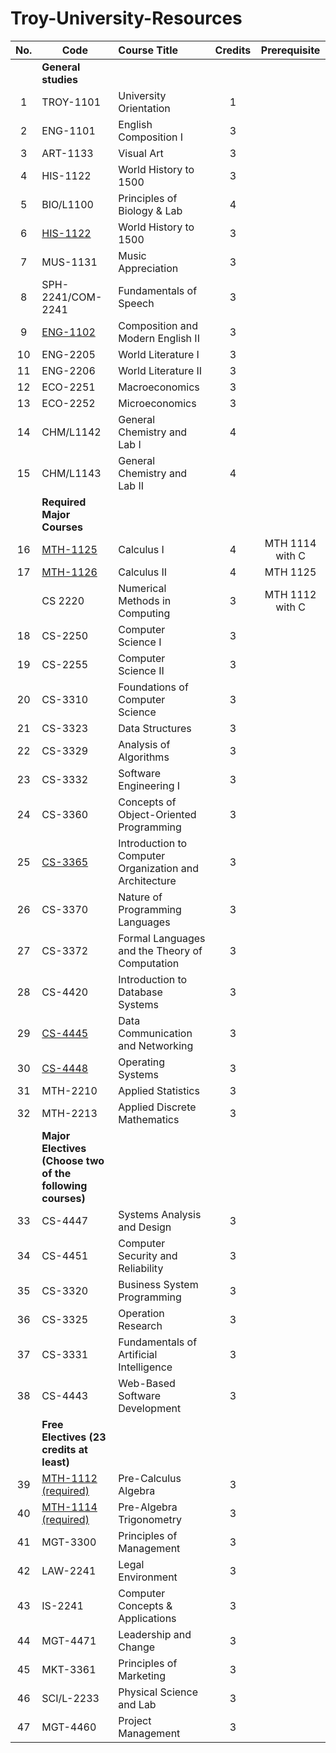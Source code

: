 # Troy-University-Resources

| No. | Code                                                      | Course Title                                           | Credits | Prerequisite    |
|:---:| --------------------------------------------------------- |:------------------------------------------------------ |:-------:|:---------------:|
|     | **General studies**                                       |                                                        |         |                 |
| 1   | TROY-1101                                                 | University Orientation                                 | 1       |                 |
| 2   | ENG-1101                                                  | English Composition I                                  | 3       |                 |
| 3   | ART-1133                                                  | Visual Art                                             | 3       |                 |
| 4   | HIS-1122                                                  | World History to 1500                                  | 3       |                 |
| 5   | BIO/L1100                                                 | Principles of Biology & Lab                            | 4       |                 |
| 6   | [HIS-1122]                                                | World History to 1500                                  | 3       |                 |
| 7   | MUS-1131                                                  | Music Appreciation                                     | 3       |                 |
| 8   | SPH-2241/COM-2241                                         | Fundamentals of Speech                                 | 3       |                 |
| 9   | [ENG-1102]                                                | Composition and Modern English II                      | 3       |                 |
| 10  | ENG-2205                                                  | World Literature I                                     | 3       |                 |
| 11  | ENG-2206                                                  | World Literature II                                    | 3       |                 |
| 12  | ECO-2251                                                  | Macroeconomics                                         | 3       |                 |
| 13  | ECO-2252                                                  | Microeconomics                                         | 3       |                 |
| 14  | CHM/L1142                                                 | General Chemistry and Lab I                            | 4       |                 |
| 15  | CHM/L1143                                                 | General Chemistry and Lab II                           | 4       |                 |
|     | **Required Major Courses**                                |                                                        |         |                 |
| 16  | [MTH-1125]                                                | Calculus I                                             | 4       | MTH 1114 with C |
| 17  | [MTH-1126]                                                | Calculus II                                            | 4       | MTH 1125        |
|     | CS 2220                                                   | Numerical Methods in Computing                         | 3       | MTH 1112 with C |
| 18  | CS-2250                                                   | Computer Science I                                     | 3       |                 |
| 19  | CS-2255                                                   | Computer Science II                                    | 3       |                 |
| 20  | CS-3310                                                   | Foundations of Computer Science                        | 3       |                 |
| 21  | CS-3323                                                   | Data Structures                                        | 3       |                 |
| 22  | CS-3329                                                   | Analysis of Algorithms                                 | 3       |                 |
| 23  | CS-3332                                                   | Software Engineering I                                 | 3       |                 |
| 24  | CS-3360                                                   | Concepts of Object-Oriented Programming                | 3       |                 |
| 25  | [CS-3365]                                                 | Introduction to Computer Organization and Architecture | 3       |                 |
| 26  | CS-3370                                                   | Nature of Programming Languages                        | 3       |                 |
| 27  | CS-3372                                                   | Formal Languages and the Theory of Computation         | 3       |                 |
| 28  | CS-4420                                                   | Introduction to Database Systems                       | 3       |                 |
| 29  | [CS-4445]                                                 | Data Communication and Networking                      | 3       |                 |
| 30  | [CS-4448]                                                 | Operating Systems                                      | 3       |                 |
| 31  | MTH-2210                                                  | Applied Statistics                                     | 3       |                 |
| 32  | MTH-2213                                                  | Applied Discrete Mathematics                           | 3       |                 |
|     | **Major Electives (Choose two of the following courses)** |                                                        |         |                 |
| 33  | CS-4447                                                   | Systems Analysis and Design                            | 3       |                 |
| 34  | CS-4451                                                   | Computer Security and Reliability                      | 3       |                 |
| 35  | CS-3320                                                   | Business System Programming                            | 3       |                 |
| 36  | CS-3325                                                   | Operation Research                                     | 3       |                 |
| 37  | CS-3331                                                   | Fundamentals of Artificial Intelligence                | 3       |                 |
| 38  | CS-4443                                                   | Web-Based Software Development                         | 3       |                 |
|     | **Free Electives (23 credits at least)**                  |                                                        |         |                 |
| 39  | [MTH-1112 (required)]                                     | Pre-Calculus Algebra                                   | 3       |                 |
| 40  | [MTH-1114 (required)]                                     | Pre-Algebra Trigonometry                               | 3       |                 |
| 41  | MGT-3300                                                  | Principles of Management                               | 3       |                 |
| 42  | LAW-2241                                                  | Legal Environment                                      | 3       |                 |
| 43  | IS-2241                                                   | Computer Concepts & Applications                       | 3       |                 |
| 44  | MGT-4471                                                  | Leadership and Change                                  | 3       |                 |
| 45  | MKT-3361                                                  | Principles of Marketing                                | 3       |                 |
| 46  | SCI/L-2233                                                | Physical Science and Lab                               | 3       |                 |
| 47  | MGT-4460                                                  | Project Management                                     | 3       |                 |

[ENG-1102]: ./ENG1102/

[MTH-1112 (required)]: ./MTH1112/

[MTH-1114 (required)]: ./MTH1114/

[MTH-1125]: ./MTH1125-1126-Calculus/

[MTH-1126]: ./MTH1125-1126-Calculus/

[HIS-1122]: ./HIS1122/

[CS-3365]: ./CS365/

[CS-4445]: ./CS4445/

[CS-4448]: ./CS4448/
